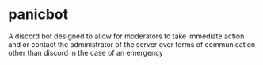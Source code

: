 # panicbot
A discord bot designed to allow for moderators to take immediate action and or contact the administrator of the server over forms of communication other than discord in the case of an emergency
